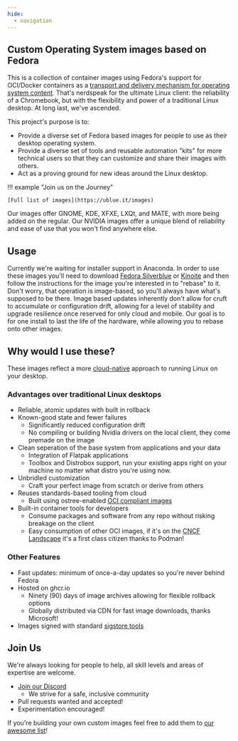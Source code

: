 ```yaml
---
hide:
  - navigation
---
```


## Custom Operating System images based on Fedora

This is a collection of container images using Fedora's support for OCI/Docker containers as a [transport and delivery mechanism for operating system content](https://fedoraproject.org/wiki/Changes/OstreeNativeContainerStable). That's nerdspeak for the ultimate Linux client: the reliability of a Chromebook, but with the flexibility and power of a traditional Linux desktop. At long last, we've ascended. 

This project's purpose is to:

- Provide a diverse set of Fedora based images for people to use as their desktop operating system.
- Provide a diverse set of tools and reusable automation "kits" for more technical users so that they can customize and share their images with others.
- Act as a proving ground for new ideas around the Linux desktop. 

!!! example "Join us on the Journey"

    [Full list of images](https://ublue.it/images)

Our images offer GNOME, KDE, XFXE, LXQt, and MATE, with more being added on the regular. Our NVIDIA images offer a unique blend of reliability and ease of use that you won't find anywhere else.

## Usage

Currently we're waiting for installer support in Anaconda. In order to use these images you'll need to download [Fedora Silverblue](https://silverblue.fedoraproject.org/download) or [Kinoite](https://kinoite.fedoraproject.org/) and then follow the instructions for the image you're interested in to "rebase" to it. 
Don't worry, that operation is image-based, so you'll always have what's supposed to be there. 
Image based updates inherently don't allow for cruft to accumulate or configuration drift, allowing for a level of stability and upgrade resilience once reserved for only cloud and mobile. 
Our goal is to for one install to last the life of the hardware, while allowing you to rebase onto other images. 

## Why would I use these?

These images reflect a more [cloud-native](https://www.youtube.com/watch?v=vZ1LRe_foJY) approach to running Linux on your desktop. 

### Advantages over traditional Linux desktops 

- Reliable, atomic updates with built in rollback
- Known-good state and fewer failures
    - Significantly reduced configuration drift
    - No compiling or building Nvidia drivers on the local client, they come premade on the image
- Clean seperation of the base system from applications and your data
    - Integration of Flatpak applications
    - Toolbox and Distrobox support, run your existing apps right on your machine no matter what distro you're using now. 
- Unbridled customization
    - Craft your perfect image from scratch or derive from others   
- Reuses standards-based tooling from cloud
    - Built using ostree-enabled [OCI compliant images](https://opencontainers.org/) 
- Built-in container tools for developers
    - Consume packages and software from any repo without risking breakage on the client
    - Easy consumption of other OCI images, if it's on the [CNCF Landscape](https://landscape.cncf.io/) it's a first class citizen thanks to Podman!

### Other Features

- Fast updates: minimum of once-a-day updates so you're never behind Fedora
- Hosted on ghcr.io
    - Ninety (90) days of image archives allowing for flexible rollback options  
    - Globally distributed via CDN for fast image downloads, thanks Microsoft!
- Images signed with standard [sigstore tools](https://www.sigstore.dev/)

## Join Us

We're always looking for people to help, all skill levels and areas of expertise are welcome.

- [Join our Discord](https://discord.gg/WEu6BdFEtp)
  - We strive for a safe, inclusive community   
- Pull requests wanted and accepted!
- Experimentation encouraged!

If you're building your own custom images feel free to add them to [our awesome list](https://github.com/ublue-os/awesome-custom-images)!
